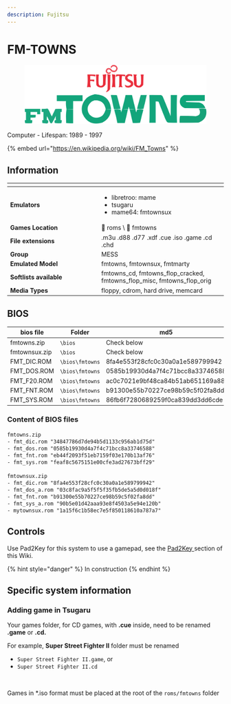 ```yaml
---
description: Fujitsu
---
```


# FM-TOWNS

<div align="left">

<figure><img src="https://raw.githubusercontent.com/fabricecaruso/es-theme-carbon/52ff37c9e265587d006945a2ba695b5a962b3a3d/art/logos/fmtowns.svg" alt=""><figcaption></figcaption></figure>

</div>

Computer - Lifespan: 1989 - 1997

{% embed url="https://en.wikipedia.org/wiki/FM_Towns" %}

## Information

<table data-header-hidden><thead><tr><th width="198"></th><th></th><th data-hidden></th></tr></thead><tbody><tr><td><strong>Emulators</strong></td><td><ul><li>libretroo: mame</li><li>tsugaru</li><li>mame64: fmtownsux</li></ul></td><td></td></tr><tr><td><strong>Games Location</strong></td><td><span data-gb-custom-inline data-tag="emoji" data-code="1f4c1">📁</span> roms \ <span data-gb-custom-inline data-tag="emoji" data-code="1f4c2">📂</span> fmtowns</td><td></td></tr><tr><td><strong>File extensions</strong></td><td>.m3u .d88 .d77 .xdf .cue .iso .game .cd .chd</td><td></td></tr><tr><td><strong>Group</strong></td><td>MESS</td><td></td></tr><tr><td><strong>Emulated Model</strong></td><td>fmtowns, fmtownsux, fmtmarty</td><td></td></tr><tr><td><strong>Softlists available</strong></td><td>fmtowns_cd, fmtowns_flop_cracked, fmtowns_flop_misc, fmtowns_flop_orig</td><td></td></tr><tr><td><strong>Media Types</strong></td><td>floppy, cdrom, hard drive, memcard</td><td></td></tr></tbody></table>

## BIOS

<table><thead><tr><th width="209.55555555555557">bios file</th><th width="189">Folder</th><th>md5</th></tr></thead><tbody><tr><td>fmtowns.zip</td><td><code>\bios</code></td><td>Check below</td></tr><tr><td>fmtownsux.zip</td><td><code>\bios</code></td><td>Check below</td></tr><tr><td>FMT_DIC.ROM</td><td><code>\bios\fmtowns</code></td><td>8fa4e553f28cfc0c30a0a1e589799942</td></tr><tr><td>FMT_DOS.ROM</td><td><code>\bios\fmtowns</code></td><td>0585b19930d4a7f4c71bcc8a33746588</td></tr><tr><td>FMT_F20.ROM</td><td><code>\bios\fmtowns</code></td><td>ac0c7021e9bf48ca84b51ab651169a88</td></tr><tr><td>FMT_FNT.ROM</td><td><code>\bios\fmtowns</code></td><td>b91300e55b70227ce98b59c5f02fa8dd</td></tr><tr><td>FMT_SYS.ROM</td><td><code>\bios\fmtowns</code></td><td>86fb6f7280689259f0ca839dd3dd6cde</td></tr></tbody></table>

### Content of BIOS files

```
fmtowns.zip
- fmt_dic.rom "34847786d7de94b5d1133c956ab1d75d"
- fmt_dos.rom "0585b19930d4a7f4c71bcc8a33746588"
- fmt_fnt.rom "eb44f2093f51eb7159f03e170b13af76"
- fmt_sys.rom "feaf8c5675151e00cfe3ad27673bff29"

fmtownsux.zip
- fmt_dic.rom "8fa4e553f28cfc0c30a0a1e589799942"
- fmt_dos_a.rom "03c8fac9a5f5f5f35fb5de5a5d0d018f"
- fmt_fnt.rom "b91300e55b70227ce98b59c5f02fa8dd"
- fmt_sys_a.rom "90b5e01d42aaa93e8f4503a5e94e120b"
- mytownsux.rom "1a15f6c1b58ec7e5f850118610a787a7"
```

## Controls

Use Pad2Key for this system to use a gamepad, see the [Pad2Key ](../../../../controllers/pad2key.md)section of this Wiki.

{% hint style="danger" %}
In construction
{% endhint %}

## Specific system information

### Adding game in Tsugaru

Your games folder, for CD games, with **.cue** inside, need to be renamed **.game** or **.cd.**

For example, **Super Street Fighter II** folder must be renamed

* `Super Street Fighter II.game`, or
* `Super Street Fighter II.cd`

<div align="left">

<figure><img src="https://i.imgur.com/wsunOFc.png" alt=""><figcaption></figcaption></figure>

</div>

Games in \*.iso format must be placed at the root of the `roms/fmtowns` folder
